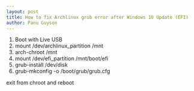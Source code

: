 ```yaml
---
layout: post
title: How to fix Archlinux grub error after Windows 10 Update (EFI)
author: Panu Guyson
---
```


1. Boot with Live USB
2. mount /dev/archlinux_partition /mnt
3. arch-chroot /mnt
4. mount /dev/efi_partition /mnt/boot/efi
5. grub-install /dev/disk
6. grub-mkconfig -o /boot/grub/grub.cfg

exit from chroot and reboot
